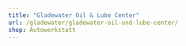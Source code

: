 ```yaml
---
title: "Gladewater Oil & Lube Center"
url: /gladewater/gladewater-oil-und-lube-center/
shop: Autowerkstatt
---
```

